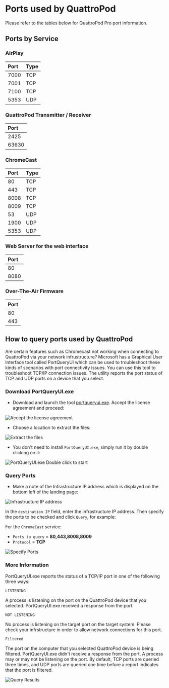 # Ports used by QuattroPod

Please refer to the tables below for QuattroPod Pro port information.

## Ports by Service

### AirPlay

Port | Type                  
:---- | :----------------------
7000 | TCP          
7001 | TCP         
7100 | TCP         
5353 | UDP         

### QuattroPod Transmitter / Receiver

| Port |
| :---- |
| 2425 |
| 63630 |

### ChromeCast

| Port | Type
| :---- | :---
| 80 | TCP
| 443 | TCP
| 8008 | TCP
| 8009 | TCP
| 53 | UDP
| 1900 | UDP
| 5353 | UDP

### Web Server for the web interface 

| Port |
| :---- |
| 80 |
| 8080 |

### Over-The-Air Firmware

| Port |
| :---- |
| 80 |
| 443 |


## How to query ports used by QuattroPod

Are certain features such as Chromecast not working when connecting to QuattroPod via your network infrustructure? Microsoft has a Graphical User Interface tool called PortQueryUI which can be used to troubleshoot these kinds of scenarios with port connectivity issues. You can use this tool to troubleshoot TCP/IP connection issues. The utility reports the port status of TCP and UDP ports on a device that you select.

### Download PortQueryUI.exe

* Download and launch the tool [portqueryui.exe](https://download.microsoft.com/download/3/f/4/3f4c6a54-65f0-4164-bdec-a3411ba24d3a/portqryui.exe). Accept the license agreement and proceed:

![Accept the license agreement](/assets/img/PortQueryUI-License-Agreement.png)

* Choose a location to extract the files:

![Extract the files](/assets/img/PortQryUI_extract.png)
 
* You don't need to install `PortQueryUI.exe`, simply run it by double clicking on it:

![PortQueryUI.exe Double click to start](/assets/img/portqueryui.exe.png)

### Query Ports

* Make a note of the Infrastructure IP address which is displayed on the bottom left of the landing page:

![Infrastructure IP address](/assets/img/QuattroPod_IP.png)

In the `destination IP` field, enter the infrastructure IP address. Then specify the ports to be checked and click `Query`, for example:

For the `ChromeCast` service:

* `Ports to query` = **80,443,8008,8009**
* `Protocol` = **TCP**

![Specify Ports](/assets/img/TCP.png)

### More Information

PortQueryUI.exe reports the status of a TCP/IP port in one of the following three ways:

`LISTENING`

A process is listening on the port on the QuattroPod device that you selected. PortQueryUI.exe received a response from the port.

`NOT LISTENING`

No process is listening on the target port on the target system. Please check your infrstructure in order to allow network connections for this port.

`Filtered`

The port on the computer that you selected QuattroPod device is being filtered. PortQueryUI.exe didn't receive a response from the port. A process may or may not be listening on the port. By default, TCP ports are queried three times, and UDP ports are queried one time before a report indicates that the port is filtered.


![Query Results](/assets/img/TCP.results.png)